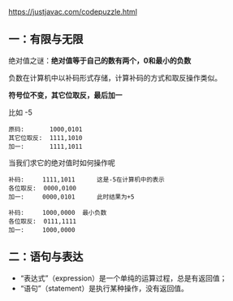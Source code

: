 https://justjavac.com/codepuzzle.html



## 一：有限与无限

绝对值之谜：**绝对值等于自己的数有两个，0和最小的负数**

负数在计算机中以补码形式存储，计算补码的方式和取反操作类似。

**符号位不变，其它位取反，最后加一**

比如 -5

```
原码:       1000,0101
其它位取反:  1111,1010
加一:       1111,1011
```

当我们求它的绝对值时如何操作呢

```
补码:     1111,1011      这是-5在计算机中的表示
各位取反:  0000,0100
加一:     0000,0101      此时结果为+5
```

```
补码:     1000,0000  最小负数
各位取反:  0111,1111
加一:     1000,0000 
```



## 二：语句与表达

- “表达式”（expression）是一个单纯的运算过程，总是有返回值；
- “语句”（statement）是执行某种操作，没有返回值。